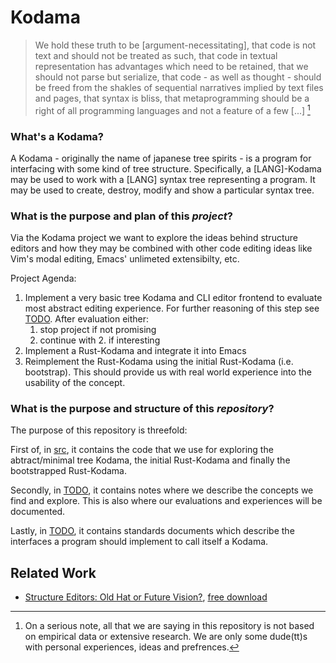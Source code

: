# Kodama

> We hold these truth to be [argument-necessitating], that code is not text and should not be treated as such, that code in textual representation has advantages which need to be retained, that we should not parse but serialize, that code - as well as thought - should be freed from the shakles of sequential narratives implied by text files and pages, that syntax is bliss, that metaprogramming should be a right of all programming languages and not a feature of a few [...]
[^1]

[^1]: On a serious note, all that we are saying in this repository is not based on empirical data or extensive research.  We are only some dude(tt)s with personal experiences, ideas and prefrences.

### What's a Kodama?

A Kodama - originally the name of japanese tree spirits - is a program for interfacing with some kind of tree structure.  Specifically, a [LANG]-Kodama may be used to work with a [LANG] syntax tree representing a program.  It may be used to create, destroy, modify and show a particular syntax tree.

### What is the purpose and plan of this *project*?

Via the Kodama project we want to explore the ideas behind structure editors and how they may be combined with other code editing ideas like Vim's modal editing, Emacs' unlimeted extensibilty, etc.

Project Agenda:  
1. Implement a very basic tree Kodama and CLI editor frontend to evaluate most abstract editing experience.
   For further reasoning of this step see [TODO](). After evaluation either:
    1. stop project if not promising
    2. continue with 2. if interesting
2. Implement a Rust-Kodama and integrate it into Emacs
3. Reimplement the Rust-Kodama using the initial Rust-Kodama (i.e. bootstrap).
   This should provide us with real world experience into the usability of the concept.

### What is the purpose and structure of this *repository*?

The purpose of this repository is threefold:  

First of, in [src](./src), it contains the code that we use for exploring the abtract/minimal tree Kodama, the initial Rust-Kodama and finally the bootstrapped Rust-Kodama.

Secondly, in [TODO](), it contains notes where we describe the concepts we find and explore. This is also where our evaluations and experiences will be documented.

Lastly, in [TODO](), it contains standards documents which describe the interfaces a program should implement to call itself a Kodama.

## Related Work

- [Structure Editors: Old Hat or Future Vision?](https://link.springer.com/chapter/10.1007/978-3-642-32341-6_6), [free download](https://projects.fbi.h-da.de/~b.humm/pub/Gomolka_Humm_-_Structure_Editors__Springer_ENASE_.pdf)
